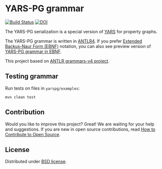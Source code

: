 # YARS-PG grammar

[![Build Status](https://travis-ci.com/lszeremeta/antlr-yarspg.svg?token=pTqbek1JAcq4ZAzTmmEy&branch=master)](https://travis-ci.com/lszeremeta/antlr-yarspg)
[![DOI](https://zenodo.org/badge/161351716.svg)](https://zenodo.org/badge/latestdoi/161351716)

The YARS-PG serialization is a special version of [YARS](https://github.com/lszeremeta/yars) for property graphs.

The YARS-PG grammar is written in [ANTLR4](https://github.com/antlr/antlr4). If you prefer [Extended Backus-Naur Form (EBNF)](https://www.w3.org/TR/REC-xml/#sec-notation) notation, you can also see preview version of [YARS-PG grammar in EBNF](https://github.com/lszeremeta/antlr-yarspg/blob/master/other-notations/YARSpg.ebnf).

This project based on [ANTLR grammars-v4 project](https://github.com/antlr/grammars-v4).

## Testing grammar

Run tests on files in ``yarspg/examples``:

```shell
mvn clean test
```

## Contribution

Would you like to improve this project? Great! We are waiting for your help and suggestions. If you are new in open source contributions, read [How to Contribute to Open Source](https://opensource.guide/how-to-contribute/).

## License

Distributed under [BSD license](https://github.com/lszeremeta/antlr-yarspg/blob/master/LICENSE).
